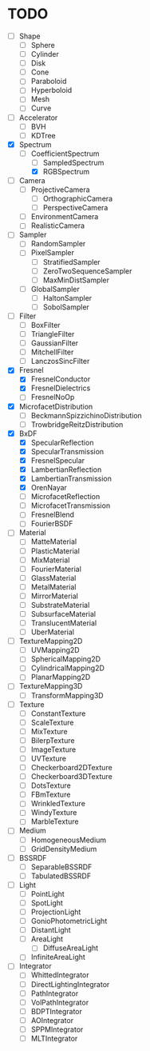 # TODO

- [ ] Shape
  - [ ] Sphere
  - [ ] Cylinder
  - [ ] Disk
  - [ ] Cone
  - [ ] Paraboloid
  - [ ] Hyperboloid
  - [ ] Mesh
  - [ ] Curve
- [ ] Accelerator
  - [ ] BVH
  - [ ] KDTree
- [X] Spectrum
  - [ ] CoefficientSpectrum
    - [ ] SampledSpectrum
    - [X] RGBSpectrum
- [ ] Camera
  - [ ] ProjectiveCamera
    - [ ] OrthographicCamera
    - [ ] PerspectiveCamera
  - [ ] EnvironmentCamera
  - [ ] RealisticCamera
- [ ] Sampler
  - [ ] RandomSampler
  - [ ] PixelSampler
    - [ ] StratifiedSampler
    - [ ] ZeroTwoSequenceSampler
    - [ ] MaxMinDistSampler
  - [ ] GlobalSampler
    - [ ] HaltonSampler
    - [ ] SobolSampler
- [ ] Filter
  - [ ] BoxFilter
  - [ ] TriangleFilter
  - [ ] GaussianFilter
  - [ ] MitchellFilter
  - [ ] LanczosSincFilter
- [X] Fresnel
  - [X] FresnelConductor
  - [X] FresnelDielectrics
  - [ ] FresnelNoOp
- [X] MicrofacetDistribution
  - [ ] BeckmannSpizzichinoDistribution
  - [ ] TrowbridgeReitzDistribution
- [X] BxDF
  - [X] SpecularReflection
  - [X] SpecularTransmission
  - [X] FresnelSpecular
  - [X] LambertianReflection
  - [X] LambertianTransmission
  - [X] OrenNayar
  - [ ] MicrofacetReflection
  - [ ] MicrofacetTransmission
  - [ ] FresnelBlend
  - [ ] FourierBSDF
- [ ] Material
  - [ ] MatteMaterial
  - [ ] PlasticMaterial
  - [ ] MixMaterial
  - [ ] FourierMaterial
  - [ ] GlassMaterial
  - [ ] MetalMaterial
  - [ ] MirrorMaterial
  - [ ] SubstrateMaterial
  - [ ] SubsurfaceMaterial
  - [ ] TranslucentMaterial
  - [ ] UberMaterial
- [ ] TextureMapping2D
  - [ ] UVMapping2D
  - [ ] SphericalMapping2D
  - [ ] CylindricalMapping2D
  - [ ] PlanarMapping2D
- [ ] TextureMapping3D
  - [ ] TransformMapping3D
- [ ] Texture
  - [ ] ConstantTexture
  - [ ] ScaleTexture
  - [ ] MixTexture
  - [ ] BilerpTexture
  - [ ] ImageTexture
  - [ ] UVTexture
  - [ ] Checkerboard2DTexture
  - [ ] Checkerboard3DTexture
  - [ ] DotsTexture
  - [ ] FBmTexture
  - [ ] WrinkledTexture
  - [ ] WindyTexture
  - [ ] MarbleTexture
- [ ] Medium
  - [ ] HomogeneousMedium
  - [ ] GridDensityMedium
- [ ] BSSRDF
  - [ ] SeparableBSSRDF
  - [ ] TabulatedBSSRDF
- [ ] Light
  - [ ] PointLight
  - [ ] SpotLight
  - [ ] ProjectionLight
  - [ ] GonioPhotometricLight
  - [ ] DistantLight
  - [ ] AreaLight
    - [ ] DiffuseAreaLight
  - [ ] InfiniteAreaLight
- [ ] Integrator
  - [ ] WhittedIntegrator
  - [ ] DirectLightingIntegrator
  - [ ] PathIntegrator
  - [ ] VolPathIntegrator
  - [ ] BDPTIntegrator
  - [ ] AOIntegrator
  - [ ] SPPMIntegrator
  - [ ] MLTIntegrator